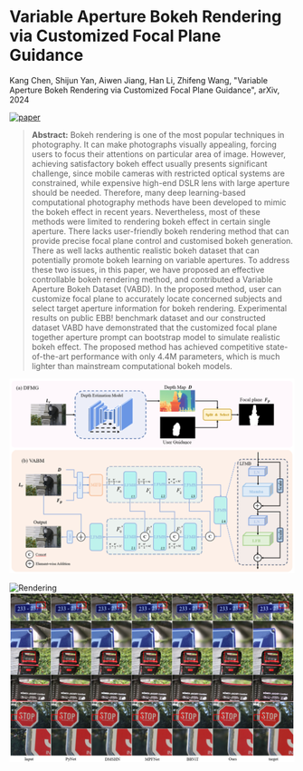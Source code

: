# Variable Aperture Bokeh Rendering via Customized Focal Plane Guidance

Kang Chen, Shijun Yan, Aiwen Jiang, Han Li, Zhifeng Wang, "Variable Aperture Bokeh Rendering via Customized Focal Plane Guidance", arXiv, 2024 

[![paper](https://img.shields.io/badge/arXiv-Paper-<COLOR>.svg)](https://arxiv.org/abs/)

> **Abstract:** Bokeh rendering is one of the most popular techniques in photography. It can make photographs visually appealing, forcing users to focus their attentions on particular area of image. However, achieving satisfactory bokeh effect usually presents significant challenge, since mobile cameras with restricted optical systems are constrained, while expensive high-end DSLR lens with large aperture should be needed.  Therefore, many deep learning-based computational photography methods have been developed to mimic the bokeh effect in recent years. Nevertheless, most of these methods were limited to rendering bokeh effect in certain single aperture. There lacks user-friendly bokeh rendering method that can provide precise focal plane control and customised bokeh generation. There as well lacks authentic realistic bokeh dataset that can potentially promote bokeh learning on variable apertures. To address these two issues, in this paper, we have proposed an effective controllable bokeh rendering method, and contributed a Variable Aperture Bokeh Dataset (VABD). In the proposed method, user can customize focal plane to accurately locate concerned subjects and select target aperture information for bokeh rendering. Experimental results on public EBB! benchmark dataset and our constructed dataset VABD have demonstrated that the customized focal plane together aperture prompt can bootstrap model to simulate realistic bokeh effect. The proposed method has achieved competitive state-of-the-art performance with only 4.4M parameters, which is much lighter than mainstream computational bokeh models.

<img src = "fig/model.png">

![Rendering](https://img.shields.io/badge/Rendering-EBB!-brightgreen) 
<img src = "fig/Constract_in_EBB.png">